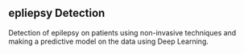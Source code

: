 ## epliepsy Detection 

Detection of epilepsy on patients using non-invasive techniques and making a predictive model on the data using Deep Learning.

